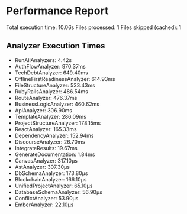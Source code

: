 # Performance Report

Total execution time: 10.06s
Files processed: 1
Files skipped (cached): 1

## Analyzer Execution Times

- RunAllAnalyzers: 4.42s
- AuthFlowAnalyzer: 970.37ms
- TechDebtAnalyzer: 649.40ms
- OfflineFirstReadinessAnalyzer: 614.93ms
- FileStructureAnalyzer: 533.43ms
- RubyRailsAnalyzer: 486.54ms
- RouteAnalyzer: 476.37ms
- BusinessLogicAnalyzer: 460.62ms
- ApiAnalyzer: 306.90ms
- TemplateAnalyzer: 286.09ms
- ProjectStructureAnalyzer: 178.15ms
- ReactAnalyzer: 165.33ms
- DependencyAnalyzer: 152.94ms
- DiscourseAnalyzer: 26.70ms
- IntegrateResults: 19.67ms
- GenerateDocumentation: 1.84ms
- CanvasAnalyzer: 317.10µs
- AstAnalyzer: 307.30µs
- DbSchemaAnalyzer: 173.80µs
- BlockchainAnalyzer: 166.10µs
- UnifiedProjectAnalyzer: 65.10µs
- DatabaseSchemaAnalyzer: 56.90µs
- ConflictAnalyzer: 53.90µs
- EmberAnalyzer: 22.10µs
